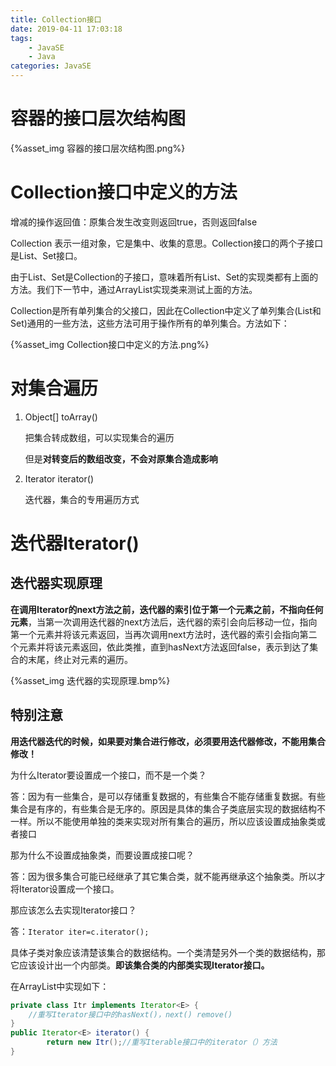 ```yaml
---
title: Collection接口
date: 2019-04-11 17:03:18
tags: 
	- JavaSE
	- Java
categories: JavaSE
---
```


# 容器的接口层次结构图

{%asset_img 容器的接口层次结构图.png%}

#  **Collection接口中定义的方法**

增减的操作返回值：原集合发生改变则返回true，否则返回false

  Collection 表示一组对象，它是集中、收集的意思。Collection接口的两个子接口是List、Set接口。

  由于List、Set是Collection的子接口，意味着所有List、Set的实现类都有上面的方法。我们下一节中，通过ArrayList实现类来测试上面的方法。

Collection是所有单列集合的父接口，因此在Collection中定义了单列集合(List和Set)通用的一些方法，这些方法可用于操作所有的单列集合。方法如下：

{%asset_img Collection接口中定义的方法.png%}

# 对集合遍历

1. Object[] toArray()

   把集合转成数组，可以实现集合的遍历

   但是**对转变后的数组改变，不会对原集合造成影响**

2. Iterator iterator()

   迭代器，集合的专用遍历方式

# 迭代器Iterator()

## 迭代器实现原理

**在调用Iterator的next方法之前，迭代器的索引位于第一个元素之前，不指向任何元素**，当第一次调用迭代器的next方法后，迭代器的索引会向后移动一位，指向第一个元素并将该元素返回，当再次调用next方法时，迭代器的索引会指向第二个元素并将该元素返回，依此类推，直到hasNext方法返回false，表示到达了集合的末尾，终止对元素的遍历。

{%asset_img 迭代器的实现原理.bmp%}

## 特别注意

**用迭代器迭代的时候，如果要对集合进行修改，必须要用迭代器修改，不能用集合修改！**

为什么Iterator要设置成一个接口，而不是一个类？

答：因为有一些集合，是可以存储重复数据的，有些集合不能存储重复数据。有些集合是有序的，有些集合是无序的。原因是具体的集合子类底层实现的数据结构不一样。所以不能使用单独的类来实现对所有集合的遍历，所以应该设置成抽象类或者接口

那为什么不设置成抽象类，而要设置成接口呢？

答：因为很多集合可能已经继承了其它集合类，就不能再继承这个抽象类。所以才将Iterator设置成一个接口。

那应该怎么去实现Iterator接口？

答：`Iterator iter=c.iterator();`

具体子类对象应该清楚该集合的数据结构。一个类清楚另外一个类的数据结构，那它应该设计出一个内部类。**即该集合类的内部类实现Iterator接口。**

在ArrayList中实现如下：

```java
private class Itr implements Iterator<E> {
    //重写Iterator接口中的hasNext()，next() remove() 
}
public Iterator<E> iterator() {
        return new Itr();//重写Iterable接口中的iterator（）方法
}
```



